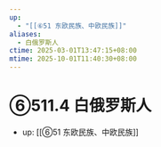```yaml
---
up:
  - "[[⑥51 东欧民族、中欧民族]]"
aliases:
  - 白俄罗斯人
ctime: 2025-03-01T13:47:15+08:00
mtime: 2025-10-01T11:40:30+08:00
---
```


# ⑥511.4 白俄罗斯人

- up: [[⑥51 东欧民族、中欧民族]]
